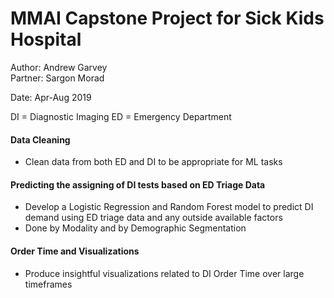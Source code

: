# MMAI Capstone Project for Sick Kids Hospital 

Author: Andrew Garvey     
Partner: Sargon Morad

Date: Apr-Aug 2019 

DI = Diagnostic Imaging
ED = Emergency Department

#### Data Cleaning
-   Clean data from both ED and DI to be appropriate for ML tasks

#### Predicting the assigning of DI tests based on ED Triage Data  
-   Develop a Logistic Regression and Random Forest model to predict DI demand using ED triage data and any outside available factors
-   Done by Modality and by Demographic Segmentation

#### Order Time and Visualizations
-   Produce insightful visualizations related to DI Order Time over large timeframes
